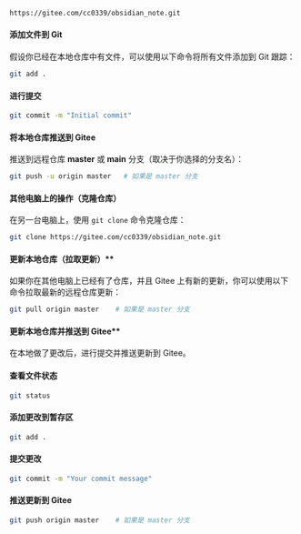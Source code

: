 
```bash
https://gitee.com/cc0339/obsidian_note.git
```


#### **添加文件到 Git**

假设你已经在本地仓库中有文件，可以使用以下命令将所有文件添加到 Git 跟踪：

```bash
git add .
```

#### **进行提交**

```bash
git commit -m "Initial commit"
```

#### **将本地仓库推送到 Gitee**

推送到远程仓库 **master** 或 **main** 分支（取决于你选择的分支名）：

```bash
git push -u origin master   # 如果是 master 分支
```

#### **其他电脑上的操作（克隆仓库）**

在另一台电脑上，使用 `git clone` 命令克隆仓库：

```bash
git clone https://gitee.com/cc0339/obsidian_note.git

```

#### 更新本地仓库（拉取更新）**

如果你在其他电脑上已经有了仓库，并且 Gitee 上有新的更新，你可以使用以下命令拉取最新的远程仓库更新：

```bash
git pull origin master    # 如果是 master 分支
```

#### 更新本地仓库并推送到 Gitee**

在本地做了更改后，进行提交并推送更新到 Gitee。

#### **查看文件状态**

```bash
git status
```

#### **添加更改到暂存区**

```bash
git add .
```

#### **提交更改**

```bash
git commit -m "Your commit message"
```

#### **推送更新到 Gitee**

```bash
git push origin master    # 如果是 master 分支
```